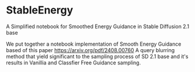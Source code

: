 # StableEnergy
A Simplified notebook for Smoothed Energy Guidance in Stable Diffusion 2.1 base

We put together a notebook implementation of Smooth Energy Guidance based of this paper https://arxiv.org/pdf/2408.00760
A query blurring method that yield significant to the sampling process of SD 2.1 base and it's results in Vanillia and Classfier Free Guidance sampling.
